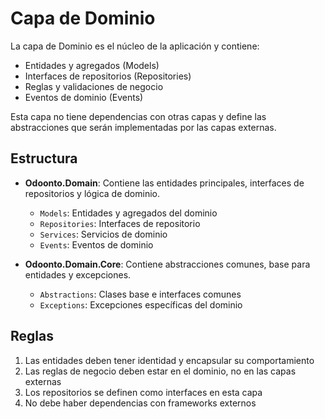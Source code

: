 # Capa de Dominio

La capa de Dominio es el núcleo de la aplicación y contiene:

- Entidades y agregados (Models)
- Interfaces de repositorios (Repositories)
- Reglas y validaciones de negocio
- Eventos de dominio (Events)

Esta capa no tiene dependencias con otras capas y define las abstracciones que serán implementadas por las capas externas.

## Estructura

- **Odoonto.Domain**: Contiene las entidades principales, interfaces de repositorios y lógica de dominio.
  - `Models`: Entidades y agregados del dominio
  - `Repositories`: Interfaces de repositorio
  - `Services`: Servicios de dominio
  - `Events`: Eventos de dominio

- **Odoonto.Domain.Core**: Contiene abstracciones comunes, base para entidades y excepciones.
  - `Abstractions`: Clases base e interfaces comunes
  - `Exceptions`: Excepciones específicas del dominio

## Reglas

1. Las entidades deben tener identidad y encapsular su comportamiento
2. Las reglas de negocio deben estar en el dominio, no en las capas externas
3. Los repositorios se definen como interfaces en esta capa
4. No debe haber dependencias con frameworks externos 